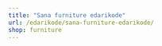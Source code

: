 ```yaml
---
title: "Sana furniture edarikode"
url: /edarikode/sana-furniture-edarikode/
shop: furniture
---
```

